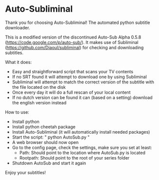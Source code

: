 Auto-Subliminal
===============

Thank you for choosing Auto-Subliminal! The automated python subtitle downloader.

This is a modified version of the discontinued Auto-Sub Alpha 0.5.8 (https://code.google.com/p/auto-sub/).
It makes use of Subliminal (https://github.com/Diaoul/subliminal) for checking and downloading subtitles.

What it does:

 * Easy and straightforward script that scans your TV contents
 * If no SRT found it will attempt to download one by using Subliminal
 * Subliminal will attempt to match the correct version of the subtitle with the file located on the disk
 * Once every day it will do a full rescan of your local content
 * If no dutch version can be found it can (based on a setting) download the english version instead

How to use:

 * Install python
 * Install python cheetah package
 * Install Auto-Subliminal (it will automatically install needed packages)
 * Start the script: " python AutoSub.py "
 * A web browser should now open
 * Go to the config page, check the settings, make sure you set at least:
    * Path: Should point to the location where AutoSub.py is located
    * Rootpath: Should point to the root of your series folder
 * Shutdown AutoSub and start it again

Enjoy your subtitles!
